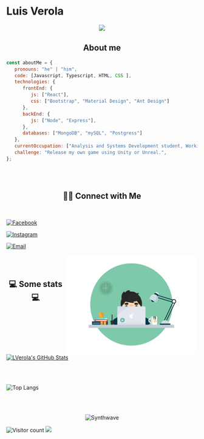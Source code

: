 # Luis Verola

<p align="center"><img src="https://media.giphy.com/media/M9gbBd9nbDrOTu1Mqx/giphy.gif" width="230"></p>

<h2 align="center">About me</h2>

```javascript
const aboutMe = {
   pronouns: "he" | "him",
   code: [Javascript, Typescript, HTML, CSS ],
   technologies: {
      frontEnd: {
         js: ["React"],
         css: ["Bootstrap", "Material Design", "Ant Design"]
      },
      backEnd: {
         js: ["Node", "Express"],
      },
      databases: ["MongoDB", "mySQL", "Postgress"]
   },
   currentOccupation: ["Analysis and Systems Development student, Working on BIPlan dev"],
   challenge: "Release my own game using Unity or Unreal.",
};
```
</br></br>
<h2 align="center"> 🤝🏻 Connect with Me </h2>

<br>



<p align="center">

<a href="https://www.facebook.com/luis.gabriel.796"><img alt="Facebook" src="https://img.shields.io/badge/Facebook-Luis.Gabriel.796-black?style=flat-square&logo=facebook"></a>

<a href="https://www.instagram.com/luis_verola/"><img alt="Instagram" src="https://img.shields.io/badge/Instagram-Luis_Verola-black?style=flat-square&logo=instagram"></a>

<a href="mailto:luisgabriel.verola@gmail.com"><img alt="Email" src="https://img.shields.io/badge/Email-shivammalpani111@gmail.com-blue?style=flat-square&logo=gmail"></a>

<img src="https://github.com/nirala69/nirala69/blob/master/70804f7e25b11f29db904f2fa7b4cd9d.gif" width="350" align='right'>

</p>

</br></br>
<h2 align="center">💻 Some stats 💻</h2>

<br/><br/>

[![LVerola's GitHub Stats](https://github-readme-stats.vercel.app/api?username=lverola&show_icons=true&theme=synthwave&count_private=true)](https://github.com/LVerola)

<br/>

<br/>

![Top Langs](https://github-readme-stats.vercel.app/api/top-langs/?username=lverola&show_icons=true&theme=synthwave)

<br><br>

<p align="center"><img src="https://thumbs.gfycat.com/GoodnaturedFondGaur-size_restricted.gif" alt="Synthwave" height="300" width="500"></p>

![Visitor count](https://visitor-badge.laobi.icu/badge?page_id=lverola.lverola)   <img src="https://media.giphy.com/media/dxn6fRlTIShoeBr69N/giphy.gif" width="30">
